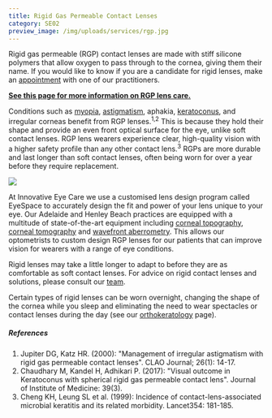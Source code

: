 ```yaml
---
title: Rigid Gas Permeable Contact Lenses
category: SE02
preview_image: /img/uploads/services/rgp.jpg
---
```

<div class="employee-heading">

<p>Rigid gas permeable (RGP) contact lenses are made with stiff silicone polymers that allow oxygen to pass through to the cornea, giving them their name. If you would like to know if you are a candidate for rigid lenses, make an <a href="/what-we-do/eye-exam">appointment</a> with one of our practitioners.</p>

**[See this page for more information on RGP lens care.](https://www.innovativeeyecare.com.au/patient-resources/care-of-gas-permeable-lenses/)**

</div>

Conditions such as [myopia](/what-we-do/myopia), [astigmatism](/what-we-do/astigmatism), aphakia, [keratoconus](/what-we-do/keratoconus), and irregular corneas benefit from RGP lenses.<sup>1,2</sup> This is because they hold their shape and provide an even front optical surface for the eye, unlike soft contact lenses. RGP lens wearers experience clear, high-quality vision with a higher safety profile than any other contact lens.<sup>3</sup> RGPs are more durable and last longer than soft contact lenses, often being worn for over a year before they require replacement.

![](/img/uploads/rgp-lenses.jpg)

At Innovative Eye Care we use a customised lens design program called EyeSpace to accurately design the fit and power of your lens unique to your eye. Our Adelaide and Henley Beach practices are equipped with a multitude of state-of-the-art equipment including [corneal topography](https://www.innovativeeyecare.com.au/what-we-do/corneal-topography), [corneal tomography](https://www.innovativeeyecare.com.au/what-we-do/corneal-tomography) and [wavefront aberrometry](https://www.innovativeeyecare.com.au/what-we-do/wavefront-aberrometry). This allows our optometrists to custom design RGP lenses for our patients that can improve vision for wearers with a range of eye conditions.

Rigid lenses may take a little longer to adapt to before they are as comfortable as soft contact lenses. For advice on rigid contact lenses and solutions, please consult our <a href="/what-we-do/eye-exam">team</a>.

Certain types of rigid lenses can be worn overnight, changing the shape of the cornea while you sleep and eliminating the need to wear spectacles or contact lenses during the day (see our [orthokeratology](/what-we-do/orthokeratology-corneal-reshaping) page).

##### References

1. Jupiter DG, Katz HR. (2000): "Management of irregular astigmatism with rigid gas permeable contact lenses". CLAO Journal; 26(1): 14-17. 
2. Chaudhary M, Kandel H, Adhikari P. (2017): "Visual outcome in Keratoconus with spherical rigid gas permeable contact lens". Journal of Institute of Medicine: 39(3).      
3. Cheng KH, Leung SL et al. (1999): Incidence of contact-lens-associated microbial keratitis and its related morbidity. Lancet354: 181-185.